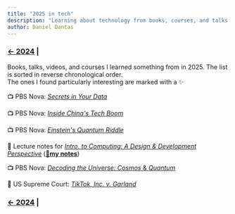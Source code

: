 ```yaml
---
title: "2025 in tech"
description: "Learning about technology from books, courses, and talks in 2025"
author: Daniel Dantas
---
```


### [← 2024](/2024/12/31/learn-2024) |

Books, talks, videos, and courses I learned something from in 2025. The list is sorted in reverse chronological order.\
The ones I found particularly interesting are marked with a ✨

📺 PBS Nova: [*Secrets in Your Data*](https://www.pbs.org/wgbh/nova/video/secrets-in-your-data/) <!-- 2/16/2025 -->

📺 PBS Nova: [*Inside China's Tech Boom*](https://www.pbs.org/wgbh/nova/video/inside-chinas-tech-boom/) <!--2-16-2025 -->

📺 PBS Nova: [*Einstein's Quantum Riddle*](https://www.youtube.com/watch?v=068rdc75mHM) <!-- 2/4/2025 -->

🏫 Lecture notes for [*Intro. to Computing: A Design & Development Perspective*](https://www.cs.cornell.edu/courses/cs1110/2024fa/) (**[🌆my notes](https://dantasfiles.com/2024/12/06/cornell-cs1110-fa24.html)**) <!-- 2/4/2025 -->

📺 PBS Nova: [*Decoding the Universe: Cosmos* & *Quantum*](https://www.pbs.org/wgbh/nova/series/decoding-the-universe/) <!-- 2/3/2025 -->

📄 US Supreme Court: _[TikTok, Inc. v. Garland](https://www.supremecourt.gov/opinions/24pdf/24-656_ca7d.pdf)_ <!-- 01/18/2025 -->


### [← 2024](/2024/12/31/learn-2024) |
